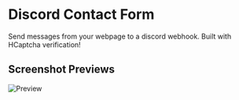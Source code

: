 # Discord Contact Form
Send messages from your webpage to a discord webhook. Built with HCaptcha verification!

## Screenshot Previews

![Preview](https://i.imgur.com/34hmewu.png)